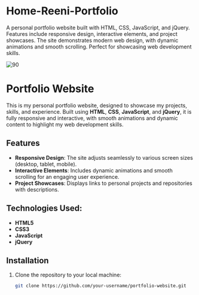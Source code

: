# Home-Reeni-Portfolio
A personal portfolio website built with HTML, CSS, JavaScript, and jQuery. Features include responsive design, interactive elements, and project showcases. The site demonstrates modern web design, with dynamic animations and smooth scrolling. Perfect for showcasing web development skills.

![90](https://github.com/user-attachments/assets/882147d9-dfa5-47dc-b3ed-c9232de95ed9)

# Portfolio Website

This is my personal portfolio website, designed to showcase my projects, skills, and experience. Built using **HTML**, **CSS**, **JavaScript**, and **jQuery**, it is fully responsive and interactive, with smooth animations and dynamic content to highlight my web development skills.

## Features
- **Responsive Design**: The site adjusts seamlessly to various screen sizes (desktop, tablet, mobile).
- **Interactive Elements**: Includes dynamic animations and smooth scrolling for an engaging user experience.
- **Project Showcases**: Displays links to personal projects and repositories with descriptions.

## Technologies Used:
- **HTML5**
- **CSS3**
- **JavaScript**
- **jQuery**

## Installation

1. Clone the repository to your local machine:
   ```bash
   git clone https://github.com/your-username/portfolio-website.git
